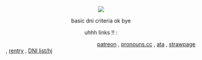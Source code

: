 <p align="center">
<img src="https://media1.tenor.com/m/UA6XhaymWXoAAAAd/top-big-bang.gif">
</p>
<p align="center">
basic dni criteria ok bye
</p>
<p align="center">
uhhh links !! :
</p>

                  [patreon](https://www.patreon.com/c/ermtadek) , [pronouns.cc](https://pronouns.cc/@morroix) , [ata](https://ekkosis.atabook.org/) , [strawpage](https://ekkosis.straw.page/) , [rentry](https://rentry.co/ekkosis) , [DNI list/hj](https://rentry.co/NarratorFightClubTylerDurden)
